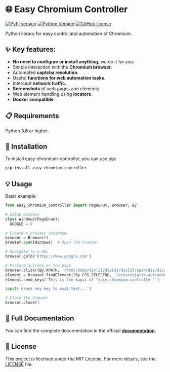 # 🌐 Easy Chromium Controller

[![PyPI version](https://img.shields.io/badge/PyPI_package-1.0.9-green)](https://pypi.org/project/easy-chromium-controller/)
[![Python Version](https://img.shields.io/badge/Python-3.6_or_higher-blue)](https://www.python.org/)
[![GitHub license](https://img.shields.io/badge/License-MIT-purple)](https://github.com/gonfdez/easy-chromium-controller/blob/main/LICENSE)

Python library for easy control and automation of Chromium.

## ✨ Key features:

- **No need to configure or install anything**, we do it for you.
- Simple interaction with the **Chromium browser**.
- Automated **captcha resolution**.
- Useful **functions for web automation tasks**.
- Intercept **network traffic**.
- **Screenshots** of web pages and elements.
- Web element handling using **locators**.
- **Docker compatible**.

## 📋 Requirements

Python 3.6 or higher.

## 🚀 Installation

To install easy-chromium-controller, you can use pip:
```bash
pip install easy-chromium-controller
```

## 💡 Usage

Basic example:
```python
from easy_chromium_controller import PageEnum, Browser, By

# Setup windows
class Windows(PageEnum):
  GOOGLE = 0

# Create a browser instance
browser = Browser()
browser.open(Windows)  # Open the browser

# Navigate to a URL
browser.goTo('https://www.google.com')

# Perform actions on the page
browser.click((By.XPATH, '/html/body/div[2]/div[3]/div[3]/span/div/div/div/div[3]/div[1]/button[1]/div') )
element = browser.findElement((By.CSS_SELECTOR, 'textarea[aria-activedescendant][role="combobox"]'))
element.send_keys('This is the magic of "easy-chromium-controller"')

input('Press any key to exit test...')

# Close the browser
browser.close()
```

## 📖 Full Documentation
You can find the complete documentation in the official [**documentation**](easy-chromium-controller.dev/docs).

## 📝 License
This project is licensed under the MIT License. For more details, see the [LICENSE](https://github.com/gonfdez/easy-chromium-controller/blob/main/LICENSE) file.
